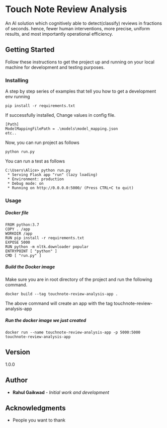 # Touch Note Review Analysis

An AI solution which cognitively able to detect(classify) reviews in fractions of seconds. hence, fewer human interventions, more precise, uniform results, and most importantly operational efficiency.

## Getting Started

Follow these instructions to get the project up and running on your local machine for development and testing purposes.

### Installing

A step by step series of examples that tell you how to get a development env running


```
pip install -r requirements.txt
```

If successfully installed, Change values in config file.
```
[Path]
ModelMappingFilePath = .\models\model_mapping.json
etc..
```

Now, you can run project as follows
```
python run.py
```

You can run a test as follows
```
C:\Users\Alice> python run.py
 * Serving Flask app "run" (lazy loading)
 * Environment: production
 * Debug mode: on
 * Running on http://0.0.0.0:5000/ (Press CTRL+C to quit)
```

### Usage

##### Docker file
```
FROM python:3.7 
COPY . /app
WORKDIR /app
RUN pip install -r requirements.txt 
EXPOSE 5000
RUN python -m nltk.downloader popular
ENTRYPOINT [ "python" ] 
CMD [ "run.py" ] 
```

##### Build the Docker image

Make sure you are in root directory of the project and run the following command.

```
docker build --tag touchnote-review-analysis-app .
```

The above command will create an app with the tag touchnote-review-analysis-app

##### Run the docker image we just created

```
docker run --name touchnote-review-analysis-app -p 5000:5000 touchnote-review-analysis-app
```
 
## Version

1.0.0 

## Author

* **Rahul Gaikwad** - *Initial work and development*

## Acknowledgments

* People you want to thank